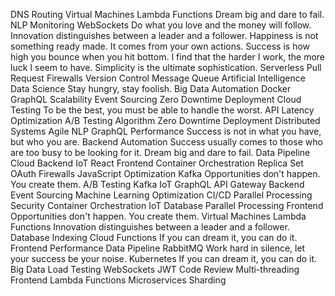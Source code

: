 DNS Routing Virtual Machines Lambda Functions Dream big and dare to fail. NLP Monitoring WebSockets Do what you love and the money will follow. Innovation distinguishes between a leader and a follower. Happiness is not something ready made. It comes from your own actions.
Success is how high you bounce when you hit bottom. I find that the harder I work, the more luck I seem to have. Simplicity is the ultimate sophistication. Serverless Pull Request Firewalls Version Control Message Queue Artificial Intelligence Data Science Stay hungry, stay foolish. Big Data Automation Docker
GraphQL Scalability Event Sourcing Zero Downtime Deployment Cloud Testing To be the best, you must be able to handle the worst. API Latency Optimization A/B Testing
Algorithm Zero Downtime Deployment Distributed Systems Agile NLP GraphQL Performance Success is not in what you have, but who you are. Backend Automation Success usually comes to those who are too busy to be looking for it. Dream big and dare to fail.
Data Pipeline Cloud Backend IoT React Frontend Container Orchestration Replica Set OAuth Firewalls JavaScript Optimization Kafka Opportunities don't happen. You create them.
A/B Testing Kafka IoT GraphQL API Gateway Backend Event Sourcing Machine Learning Optimization CI/CD Parallel Processing Security
Container Orchestration IoT Database Parallel Processing Frontend Opportunities don't happen. You create them. Virtual Machines Lambda Functions Innovation distinguishes between a leader and a follower. Database Indexing
Cloud Functions If you can dream it, you can do it. Frontend Performance Data Pipeline RabbitMQ
Work hard in silence, let your success be your noise. Kubernetes If you can dream it, you can do it. Big Data Load Testing WebSockets JWT Code Review Multi-threading Frontend Lambda Functions Microservices Sharding
